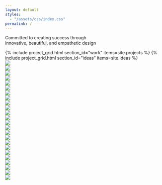 ```yaml
---
layout: default
styles:
  - "/assets/css/index.css"
permalink: /
---
```

<div class="content">
    <p id="statement" class="section statement">
        Committed to creating success through <br class="hideWhenSmallScreen">innovative, beautiful, and empathetic design
    </p>
    {% include project_grid.html section_id="work" items=site.projects %}
    {% include project_grid.html section_id="ideas" items=site.ideas %}
    <div id="clients" class="section" style="padding-bottom: 35pt">
        <div class="clientGrid">
            <div class="item"><img src="{{ site.baseurl }}/assets/images/clients/logo_ActivAngel.jpg"></div>
            <div class="item"><img src="{{ site.baseurl }}/assets/images/clients/logo_AeroPress.jpg"></div>
            <div class="item"><img src="{{ site.baseurl }}/assets/images/clients/logo_Fivestars.jpg"></div>
            <div class="item"><img src="{{ site.baseurl }}/assets/images/clients/logo_FlameKing.jpg"></div>
            <div class="item"><img src="{{ site.baseurl }}/assets/images/clients/logo_GE.jpg"></div>
            <div class="item"><img src="{{ site.baseurl }}/assets/images/clients/logo_Golden Trees.jpg"></div>
            <div class="item"><img src="{{ site.baseurl }}/assets/images/clients/logo_Graco.jpg"></div>
            <div class="item"><img src="{{ site.baseurl }}/assets/images/clients/logo_Griffin.jpg"></div>
            <div class="item"><img src="{{ site.baseurl }}/assets/images/clients/logo_Hartmann.jpg"></div>
            <div class="item"><img src="{{ site.baseurl }}/assets/images/clients/logo_Jame Technology.jpg"></div>
            <div class="item"><img src="{{ site.baseurl }}/assets/images/clients/logo_Lennox.jpg"></div>
            <div class="item"><img src="{{ site.baseurl }}/assets/images/clients/logo_Lilly.jpg"></div>
            <div class="item"><img src="{{ site.baseurl }}/assets/images/clients/logo_LiveCopper.jpg"></div>
            <div class="item"><img src="{{ site.baseurl }}/assets/images/clients/logo_NaturesCooling.jpg"></div>
            <div class="item"><img src="{{ site.baseurl }}/assets/images/clients/logo_Neotop.jpg"></div>
            <div class="item"><img src="{{ site.baseurl }}/assets/images/clients/logo_Newgy.jpg"></div>
            <div class="item"><img src="{{ site.baseurl }}/assets/images/clients/logo_Optari.jpg"></div>
            <div class="item"><img src="{{ site.baseurl }}/assets/images/clients/logo_Osmo.jpg"></div>
            <div class="item"><img src="{{ site.baseurl }}/assets/images/clients/logo_Somnarus.jpg"></div>
            <div class="item"><img src="{{ site.baseurl }}/assets/images/clients/logo_TiltFive.jpg"></div>
            <div class="item"><img src="{{ site.baseurl }}/assets/images/clients/logo_Tovbot.jpg"></div>
            <div class="item"><img src="{{ site.baseurl }}/assets/images/clients/logo_Victorinox.jpg"></div>
            <div class="item"><img src="{{ site.baseurl }}/assets/images/clients/logo_Zagg.jpg"></div>
            <div class="item"><img src="{{ site.baseurl }}/assets/images/clients/logo_Zuslab.jpg"></div>
        </div>
    </div>
</div>

<script>
    const revealPoint = window.innerHeight / 2;
    const sectionMap = {};
    const documentHeight = Math.max(
        document.documentElement.scrollHeight,
        document.documentElement.offsetHeight,
        document.documentElement.clientHeight
    );
    const navLinks = Array.from(document.querySelectorAll(".nav-link")).reverse();
    const linkCount = navLinks.length;

    // Cache section offsets
    navLinks.forEach(function (navLink) {
        const href = navLink.getAttribute("href");
        if (href && href.startsWith("#")) {
            const section = document.getElementById(href.slice(1));
            if (section) {
                sectionMap[navLink] = section.offsetTop;
            }
        }
    });

    function revealSection() {
        const isActive = Array(linkCount).fill(false);
        const windowOffsetY = window.pageYOffset;

        if (windowOffsetY < 20) {
            // Handle special case when scrolling to the top
        } else if (documentHeight - windowOffsetY - window.innerHeight <= 20) {
            // Handle special case when scrolling to the bottom
            isActive[0] = true;
        } else {
            for (let index = 0; index < linkCount; index++) {
                const link = navLinks[index];
                const sectionOffset = sectionMap[link];
                if (sectionOffset && windowOffsetY > sectionOffset - revealPoint) {
                    isActive[index] = true;
                    break;
                }
            }
        }

        navLinks.forEach(function (link, index) {
            if (isActive[index]) {
                link.classList.add("active");;
            } else {
                link.classList.remove("active");;
            }
        });
    }

    function scrollToSection(event) {
        event.preventDefault();
        const target = document.getElementById(this.getAttribute("href").substring(1));
        target.scrollIntoView({ behavior: "smooth" });
    }

    navLinks.forEach(function (link) {
        if (link.href.includes('#')) {
            link.addEventListener("click", function (event) {
                scrollToSection.call(this, event);
                navLinks.forEach(function (link) {
                    link.classList.remove("active");
                });
                this.classList.add("active");
            });
        }
    });

    window.addEventListener("scroll", revealSection);
</script>
